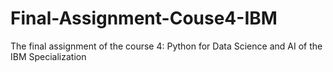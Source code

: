 # Final-Assignment-Couse4-IBM
The final assignment of the course 4: Python for Data Science and AI of the IBM Specialization
